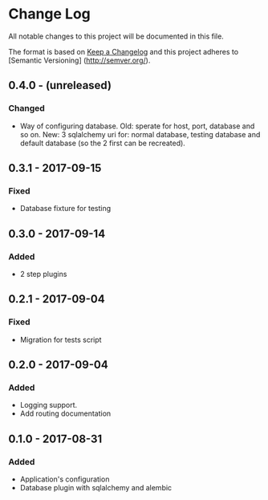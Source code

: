 # Change Log
All notable changes to this project will be documented in this file.

The format is based on [Keep a Changelog](http://keepachangelog.com/) and this project adheres to [Semantic Versioning]
(http://semver.org/).

## 0.4.0 - (unreleased)
### Changed
- Way of configuring database. Old: sperate for host, port, database and so on. New: 3 sqlalchemy uri for: normal
database, testing database and default database (so the 2 first can be recreated).

## 0.3.1 - 2017-09-15
### Fixed
- Database fixture for testing

## 0.3.0 - 2017-09-14
### Added
- 2 step plugins

## 0.2.1 - 2017-09-04
### Fixed
- Migration for tests script

## 0.2.0 - 2017-09-04
### Added
- Logging support.
- Add routing documentation

## 0.1.0 - 2017-08-31
### Added
- Application's configuration
- Database plugin with sqlalchemy and alembic
